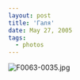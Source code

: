 ```yaml
---
layout: post
title: 'Галя'
date: May 27, 2005
tags:
  - photos
---
```


![F0063-0035.jpg](upload://F0063-0035.jpg)

